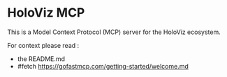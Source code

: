 # HoloViz MCP

This is a Model Context Protocol (MCP) server for the HoloViz ecosystem.

For context please read :

- the README.md
- #fetch https://gofastmcp.com/getting-started/welcome.md
